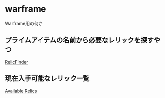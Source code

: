 # warframe
Warframe用の何か

## プライムアイテムの名前から必要なレリックを探すやつ
[RelicFinder](https://kusobako.github.io/warframe/relic-finder)

## 現在入手可能なレリック一覧
[Available Relics](https://kusobako.github.io/warframe/available-relics)
